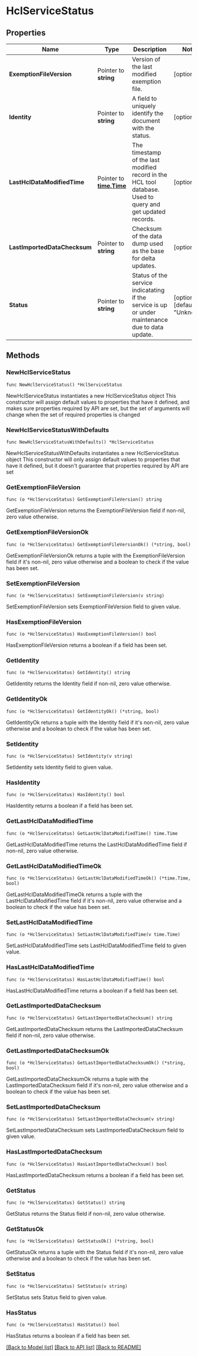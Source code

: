 # HclServiceStatus

## Properties

Name | Type | Description | Notes
------------ | ------------- | ------------- | -------------
**ExemptionFileVersion** | Pointer to **string** | Version of the last modified exemption file. | [optional] 
**Identity** | Pointer to **string** | A field to uniquely identify the document with the status. | [optional] 
**LastHclDataModifiedTime** | Pointer to [**time.Time**](time.Time.md) | The timestamp of the last modified record in the HCL tool database. Used to query and get updated records. | [optional] 
**LastImportedDataChecksum** | Pointer to **string** | Checksum of the data dump used as the base for delta updates. | [optional] 
**Status** | Pointer to **string** | Status of the service indicatating if the service is up or under maintenance due to data update. | [optional] [default to "Unknown"]

## Methods

### NewHclServiceStatus

`func NewHclServiceStatus() *HclServiceStatus`

NewHclServiceStatus instantiates a new HclServiceStatus object
This constructor will assign default values to properties that have it defined,
and makes sure properties required by API are set, but the set of arguments
will change when the set of required properties is changed

### NewHclServiceStatusWithDefaults

`func NewHclServiceStatusWithDefaults() *HclServiceStatus`

NewHclServiceStatusWithDefaults instantiates a new HclServiceStatus object
This constructor will only assign default values to properties that have it defined,
but it doesn't guarantee that properties required by API are set

### GetExemptionFileVersion

`func (o *HclServiceStatus) GetExemptionFileVersion() string`

GetExemptionFileVersion returns the ExemptionFileVersion field if non-nil, zero value otherwise.

### GetExemptionFileVersionOk

`func (o *HclServiceStatus) GetExemptionFileVersionOk() (*string, bool)`

GetExemptionFileVersionOk returns a tuple with the ExemptionFileVersion field if it's non-nil, zero value otherwise
and a boolean to check if the value has been set.

### SetExemptionFileVersion

`func (o *HclServiceStatus) SetExemptionFileVersion(v string)`

SetExemptionFileVersion sets ExemptionFileVersion field to given value.

### HasExemptionFileVersion

`func (o *HclServiceStatus) HasExemptionFileVersion() bool`

HasExemptionFileVersion returns a boolean if a field has been set.

### GetIdentity

`func (o *HclServiceStatus) GetIdentity() string`

GetIdentity returns the Identity field if non-nil, zero value otherwise.

### GetIdentityOk

`func (o *HclServiceStatus) GetIdentityOk() (*string, bool)`

GetIdentityOk returns a tuple with the Identity field if it's non-nil, zero value otherwise
and a boolean to check if the value has been set.

### SetIdentity

`func (o *HclServiceStatus) SetIdentity(v string)`

SetIdentity sets Identity field to given value.

### HasIdentity

`func (o *HclServiceStatus) HasIdentity() bool`

HasIdentity returns a boolean if a field has been set.

### GetLastHclDataModifiedTime

`func (o *HclServiceStatus) GetLastHclDataModifiedTime() time.Time`

GetLastHclDataModifiedTime returns the LastHclDataModifiedTime field if non-nil, zero value otherwise.

### GetLastHclDataModifiedTimeOk

`func (o *HclServiceStatus) GetLastHclDataModifiedTimeOk() (*time.Time, bool)`

GetLastHclDataModifiedTimeOk returns a tuple with the LastHclDataModifiedTime field if it's non-nil, zero value otherwise
and a boolean to check if the value has been set.

### SetLastHclDataModifiedTime

`func (o *HclServiceStatus) SetLastHclDataModifiedTime(v time.Time)`

SetLastHclDataModifiedTime sets LastHclDataModifiedTime field to given value.

### HasLastHclDataModifiedTime

`func (o *HclServiceStatus) HasLastHclDataModifiedTime() bool`

HasLastHclDataModifiedTime returns a boolean if a field has been set.

### GetLastImportedDataChecksum

`func (o *HclServiceStatus) GetLastImportedDataChecksum() string`

GetLastImportedDataChecksum returns the LastImportedDataChecksum field if non-nil, zero value otherwise.

### GetLastImportedDataChecksumOk

`func (o *HclServiceStatus) GetLastImportedDataChecksumOk() (*string, bool)`

GetLastImportedDataChecksumOk returns a tuple with the LastImportedDataChecksum field if it's non-nil, zero value otherwise
and a boolean to check if the value has been set.

### SetLastImportedDataChecksum

`func (o *HclServiceStatus) SetLastImportedDataChecksum(v string)`

SetLastImportedDataChecksum sets LastImportedDataChecksum field to given value.

### HasLastImportedDataChecksum

`func (o *HclServiceStatus) HasLastImportedDataChecksum() bool`

HasLastImportedDataChecksum returns a boolean if a field has been set.

### GetStatus

`func (o *HclServiceStatus) GetStatus() string`

GetStatus returns the Status field if non-nil, zero value otherwise.

### GetStatusOk

`func (o *HclServiceStatus) GetStatusOk() (*string, bool)`

GetStatusOk returns a tuple with the Status field if it's non-nil, zero value otherwise
and a boolean to check if the value has been set.

### SetStatus

`func (o *HclServiceStatus) SetStatus(v string)`

SetStatus sets Status field to given value.

### HasStatus

`func (o *HclServiceStatus) HasStatus() bool`

HasStatus returns a boolean if a field has been set.


[[Back to Model list]](../README.md#documentation-for-models) [[Back to API list]](../README.md#documentation-for-api-endpoints) [[Back to README]](../README.md)


